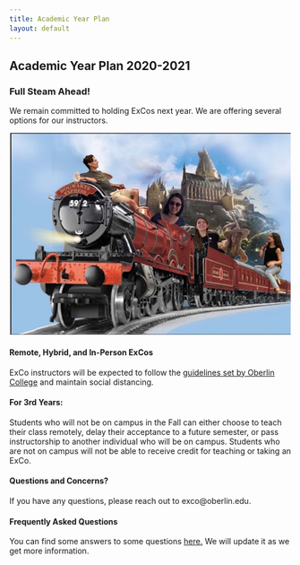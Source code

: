 ```yaml
---
title: Academic Year Plan
layout: default
---
```

## Academic Year Plan 2020-2021
### Full Steam Ahead!

We remain committed to holding ExCos next year. We are offering several options for our instructors.

![The ExCo Committee on the Hogwarts Express](/img/train.jpeg)


#### Remote, Hybrid, and In-Person ExCos
<p style="text-align: left">ExCo instructors will be expected to follow the <a href="https://www.oberlin.edu/campus-resources/bulletins/covid-19-planning-2020-21-oberlin-college">guidelines set by Oberlin College</a> and maintain social distancing.</p>

#### For 3rd Years:
<p style="text-align: left">Students who will not be on campus in the Fall can either choose to teach their class remotely, delay their acceptance to a future semester, or pass instructorship to another individual who will be on campus. Students who are not on campus will not be able to receive credit for teaching or taking an ExCo.</p>

#### Questions and Concerns?
<p style="text-align: left">If you have any questions, please reach out to exco@oberlin.edu.</p>

#### Frequently Asked Questions
You can find some answers to some questions <a href="https://docs.google.com/document/d/1HUA9Zy0UTVWO44TsTMzEAAdGrOqQnNlzcMYpXFNEtCE/edit">here.</a> We will update it as we get more information.
